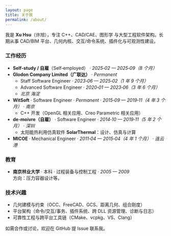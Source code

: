 ```yaml
---
layout: page
title: 关于我
permalink: /about/
---
```


我是 **Xu Hsu**（许旭），专注 C++、CAD/CAE、图形学 与大型工程软件架构。长期从事 CAD/BIM 平台、几何内核、交互/命令系统、插件化与可观测性建设。

### 工作经历
- **Self‑study / 自雇**（Self‑employed） · *2025‑02 — 2025‑09（8 个月）*
- **Glodon Company Limited（广联达）** · *Permanent*
  - Staff Software Engineer · *2023‑06 — 2025‑02（1 年 9 个月）*
  - Advanced Software Engineer · *2020‑01 — 2023‑06（3 年 6 个月）*
  - *北京 海淀*
- **WitSoft** · Software Engineer · *Permanent* · *2015‑09 — 2019‑11（4 年 3 个月）* · *南京*
  - C++ 开发（OpenGL 相关应用、Creo Parametric 相关应用）
- **de‑moivre（自雇）** · Software Engineer · *2014‑10 — 2019‑11（5 年 2 个月）* · *深圳*
  - 太阳能热利用仿真软件 **SolarThermal**：设计、仿真与计算
- **MICOE** · Mechanical Engineer · *2011‑04 — 2015‑04（4 年 1 个月）* · *连云港*

### 教育
- **南京林业大学** · 本科 · 过程装备与控制工程 · *2005 — 2009*  
  方向：压力容器设计等。

### 技术兴趣
- 几何建模与约束（OCC、FreeCAD、GCS、距离几何、组合刚度）
- 平台架构（命令/交互/事务、插件系统、跨 DLL 资源管理、诊断与日志）
- 可靠性工程与跨平台工具链（CMake、vcpkg、VS、Clang）

如需合作或讨论，欢迎在 GitHub 提 Issue 联系我。